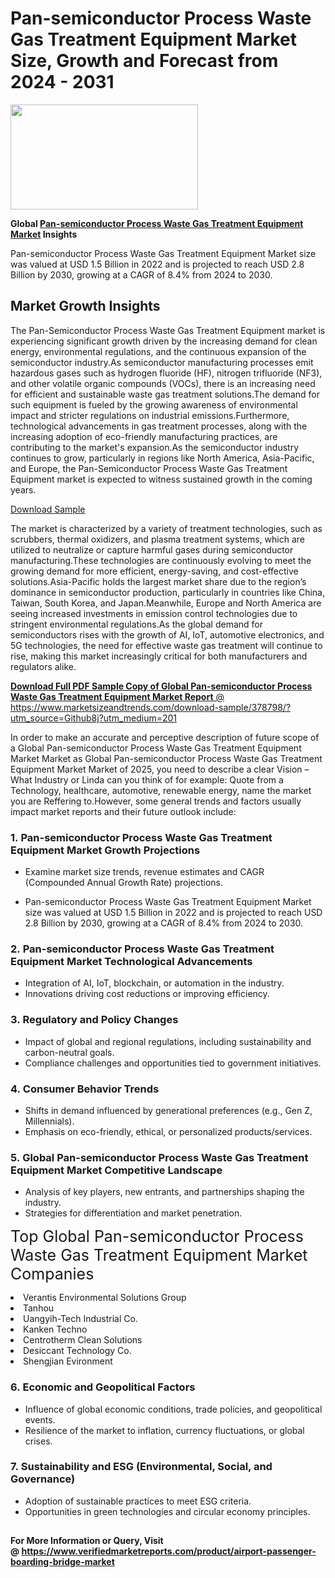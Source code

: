 <H1>Pan-semiconductor Process Waste Gas Treatment Equipment Market Size, Growth and Forecast from 2024 - 2031</H1><img class="aligncenter size-medium wp-image-584254" src="https://thirdeyenews.in/wp-content/uploads/2024/09/Global-Market-Research-300x168.jpeg" alt="" width="300" height="168" /><p><strong>Global&nbsp;<a href="https://www.marketsizeandtrends.com/download-sample/378798/?utm_source=Github8j?utm_medium=201">Pan-semiconductor Process Waste Gas Treatment Equipment Market</a> Insights</strong></p><p>Pan-semiconductor Process Waste Gas Treatment Equipment Market size was valued at USD 1.5 Billion in 2022 and is projected to reach USD 2.8 Billion by 2030, growing at a CAGR of 8.4% from 2024 to 2030.</p><p><h2>Market Growth Insights</h2> <p>The Pan-Semiconductor Process Waste Gas Treatment Equipment market is experiencing significant growth driven by the increasing demand for clean energy, environmental regulations, and the continuous expansion of the semiconductor industry.As semiconductor manufacturing processes emit hazardous gases such as hydrogen fluoride (HF), nitrogen trifluoride (NF3), and other volatile organic compounds (VOCs), there is an increasing need for efficient and sustainable waste gas treatment solutions.The demand for such equipment is fueled by the growing awareness of environmental impact and stricter regulations on industrial emissions.Furthermore, technological advancements in gas treatment processes, along with the increasing adoption of eco-friendly manufacturing practices, are contributing to the market's expansion.As the semiconductor industry continues to grow, particularly in regions like North America, Asia-Pacific, and Europe, the Pan-Semiconductor Process Waste Gas Treatment Equipment market is expected to witness sustained growth in the coming years.</p> <p><a href="#">Download Sample</a></p> <p>The market is characterized by a variety of treatment technologies, such as scrubbers, thermal oxidizers, and plasma treatment systems, which are utilized to neutralize or capture harmful gases during semiconductor manufacturing.These technologies are continuously evolving to meet the growing demand for more efficient, energy-saving, and cost-effective solutions.Asia-Pacific holds the largest market share due to the region’s dominance in semiconductor production, particularly in countries like China, Taiwan, South Korea, and Japan.Meanwhile, Europe and North America are seeing increased investments in emission control technologies due to stringent environmental regulations.As the global demand for semiconductors rises with the growth of AI, IoT, automotive electronics, and 5G technologies, the need for effective waste gas treatment will continue to rise, making this market increasingly critical for both manufacturers and regulators alike.</p> <p><a href="#"></p><p><span class=""><strong>Download Full PDF Sample Copy of Global Pan-semiconductor Process Waste Gas Treatment Equipment Market Report</strong> @ <a href="https://www.marketsizeandtrends.com/download-sample/378798/?utm_source=Github8j?utm_medium=201" target="_blank">https://www.marketsizeandtrends.com/download-sample/378798/?utm_source=Github8j?utm_medium=201</a></span></p><p>In order to make an accurate and perceptive description of future scope of a Global&nbsp;Pan-semiconductor Process Waste Gas Treatment Equipment Market Market as Global&nbsp;Pan-semiconductor Process Waste Gas Treatment Equipment Market Market of 2025, you need to describe a clear Vision &ndash; What Industry or Linda can you think of for example: Quote from a Technology, healthcare, automotive, renewable energy, name the market you are Reffering to.However, some general trends and factors usually impact market reports and their future outlook include:</p><h3>1.&nbsp;<strong>Pan-semiconductor Process Waste Gas Treatment Equipment Market Growth Projections</strong></h3><ul><li>Examine market size trends, revenue estimates and CAGR (Compounded Annual Growth Rate) projections.</li><li><p>Pan-semiconductor Process Waste Gas Treatment Equipment Market size was valued at USD 1.5 Billion in 2022 and is projected to reach USD 2.8 Billion by 2030, growing at a CAGR of 8.4% from 2024 to 2030.</p></li></ul><h3>2.&nbsp;<strong>Pan-semiconductor Process Waste Gas Treatment Equipment Market Technological Advancements</strong></h3><ul><li>Integration of AI, IoT, blockchain, or automation in the industry.</li><li>Innovations driving cost reductions or improving efficiency.</li></ul><h3>3.&nbsp;<strong>Regulatory and Policy Changes</strong></h3><ul><li>Impact of global and regional regulations, including sustainability and carbon-neutral goals.</li><li>Compliance challenges and opportunities tied to government initiatives.</li></ul><h3>4.&nbsp;<strong>Consumer Behavior Trends</strong></h3><ul><li>Shifts in demand influenced by generational preferences (e.g., Gen Z, Millennials).</li><li>Emphasis on eco-friendly, ethical, or personalized products/services.</li></ul><h3>5.&nbsp;<strong>Global Pan-semiconductor Process Waste Gas Treatment Equipment Market Competitive Landscape</strong></h3><ul><li>Analysis of key players, new entrants, and partnerships shaping the industry.</li><li>Strategies for differentiation and market penetration.</li></ul><p data-pm-slice="1 1 []"><span style="color: inherit; font-family: inherit; font-size: 25px;">Top Global Pan-semiconductor Process Waste Gas Treatment Equipment Market Companies</span></p><div class="" data-test-id=""><p><li>Verantis Environmental Solutions Group</li><li> Tanhou</li><li> Uangyih-Tech Industrial Co.</li><li> Kanken Techno</li><li> Centrotherm Clean Solutions</li><li> Desiccant Technology Co.</li><li> Shengjian Evironment</li></p></div><h3>6.&nbsp;<strong>Economic and Geopolitical Factors</strong></h3><ul><li>Influence of global economic conditions, trade policies, and geopolitical events.</li><li>Resilience of the market to inflation, currency fluctuations, or global crises.</li></ul><h3>7.&nbsp;<strong>Sustainability and ESG (Environmental, Social, and Governance)</strong></h3><ul><li>Adoption of sustainable practices to meet ESG criteria.</li><li>Opportunities in green technologies and circular economy principles.</li></ul><h2><strong style="font-size: 14px;">For More Information or Query, Visit @&nbsp;</strong><a style="background-color: #ffffff; font-size: 14px;" href="https://www.marketsizeandtrends.com/report/pan-semiconductor-process-waste-gas-treatment-equipment-market/" target="_blank">https://www.verifiedmarketreports.com/product/airport-passenger-boarding-bridge-market</a></h2>